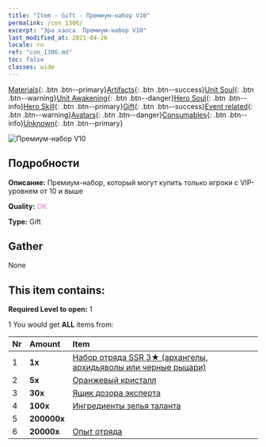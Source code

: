 ```yaml
---
title: "Item - Gift - Премиум-набор V10"
permalink: /con_1306/
excerpt: "Эра хаоса  Премиум-набор V10"
last_modified_at: 2021-04-26
locale: ru
ref: "con_1306.md"
toc: false
classes: wide
---
```

 [Materials](/ItemsRU/){: .btn .btn--primary}[Artifacts](/ItemsRU/Artifacts/){: .btn .btn--success}[Unit Soul](/ItemsRU/UnitSoul/){: .btn .btn--warning}[Unit Awakening](/ItemsRU/UnitAwakening/){: .btn .btn--danger}[Hero Soul](/ItemsRU/HeroSoul/){: .btn .btn--info}[Hero Skill](/ItemsRU/HeroSkill/){: .btn .btn--primary}[Gift](/ItemsRU/Gift/){: .btn .btn--success}[Event related](/ItemsRU/Events/){: .btn .btn--warning}[Avatars](/ItemsRU/Avatars/){: .btn .btn--danger}[Consumables](/ItemsRU/Consumables/){: .btn .btn--info}[Unknown](/ItemsRU/Unknown/){: .btn .btn--primary}

 ![Премиум-набор V10](/images/t/i_905010.png)

## Подробности
 **Описание:** Премиум-набор, который могут купить только игроки с VIP-уровнем от 10 и выше

 **Quality:** <span style="color: #DA70D6">OK</span>

 **Type:** Gift

## Gather

  None

## This item contains:

 **Required Level to open:** 1

 1 You would get **ALL** items  from:

  | Nr | Amount |     Item    |
  |:---|:-------|:------------|
  | 1 |  **1x** | [Набор отряда SSR 3★ (архангелы, архидьяволы или черные рыцари)](/ItemsRU/con_1320/) |  | 
  | 2 |  **5x** | [Оранжевый кристалл](/ItemsRU/con_730/) |  | 
  | 3 |  **30x** | [Ящик дозора эксперта](/ItemsRU/con_776/) |  | 
  | 4 |  **100x** | [Ингредиенты зелья таланта](/ItemsRU/con_1120/) |  | 
  | 5 |  **200000x** | <i class="fas fa-coins"/> |  | 
  | 6 |  **20000x** | [Опыт отряда](/ItemsRU/con_902/) |  | 
